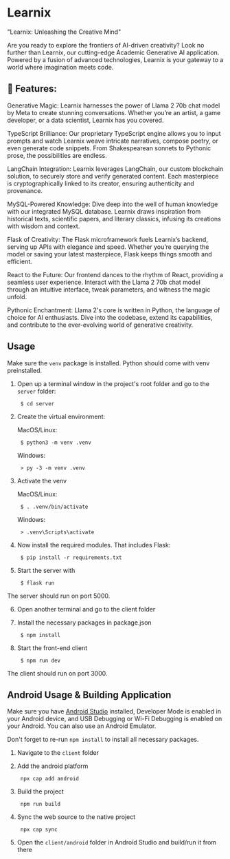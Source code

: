 # Learnix

"Learnix: Unleashing the Creative Mind"

Are you ready to explore the frontiers of AI-driven creativity? Look no further than Learnix, our cutting-edge Academic Generative AI application. Powered by a fusion of advanced technologies, Learnix is your gateway to a world where imagination meets code.

## 🌟 Features:

Generative Magic: Learnix harnesses the power of Llama 2 70b chat model by Meta to create stunning conversations. Whether you’re an artist, a game developer, or a data scientist, Learnix has you covered.

TypeScript Brilliance: Our proprietary TypeScript engine allows you to input prompts and watch Learnix weave intricate narratives, compose poetry, or even generate code snippets. From Shakespearean sonnets to Pythonic prose, the possibilities are endless.

LangChain Integration: Learnix leverages LangChain, our custom blockchain solution, to securely store and verify generated content. Each masterpiece is cryptographically linked to its creator, ensuring authenticity and provenance.

MySQL-Powered Knowledge: Dive deep into the well of human knowledge with our integrated MySQL database. Learnix draws inspiration from historical texts, scientific papers, and literary classics, infusing its creations with wisdom and context.

Flask of Creativity: The Flask microframework fuels Learnix’s backend, serving up APIs with elegance and speed. Whether you’re querying the model or saving your latest masterpiece, Flask keeps things smooth and efficient. 

React to the Future: Our frontend dances to the rhythm of React, providing a seamless user experience. Interact with the Llama 2 70b chat model through an intuitive interface, tweak parameters, and witness the magic unfold.

Pythonic Enchantment: Llama 2's core is written in Python, the language of choice for AI enthusiasts. Dive into the codebase, extend its capabilities, and contribute to the ever-evolving world of generative creativity.

## Usage

Make sure the `venv` package is installed. Python should come with venv preinstalled.

1. Open up a terminal window in the project's root folder and go to the `server` folder:

        $ cd server

2. Create the virtual environment:

    MacOS/Linux:

        $ python3 -m venv .venv

    Windows:

        > py -3 -m venv .venv

3. Activate the venv

    MacOS/Linux: 
    
        $ . .venv/bin/activate

    Windows:

        > .venv\Scripts\activate

4. Now install the required modules. That includes Flask:

        $ pip install -r requirements.txt

5. Start the server with

        $ flask run

The server should run on port 5000.

6. Open another terminal and go to the client folder

7. Install the necessary packages in package.json

        $ npm install

8. Start the front-end client

        $ npm run dev

The client should run on port 3000.

## Android Usage & Building Application

Make sure you have [Android Studio](https://developer.android.com/studio/install) installed, Developer Mode is enabled in your Android device, and USB Debugging or Wi-Fi Debugging is enabled on your Android. You can also use an Android Emulator.

Don't forget to re-run `npm install` to install all necessary packages.

1. Navigate to the `client` folder

2. Add the android platform

        npx cap add android

3. Build the project

        npm run build

4. Sync the web source to the native project

        npx cap sync

5. Open the `client/android` folder in Android Studio and build/run it from there
